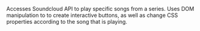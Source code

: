Accesses Soundcloud API to play specific songs from a series. Uses DOM manipulation to to create interactive buttons,
as well as change CSS properties according to the song that is playing.
